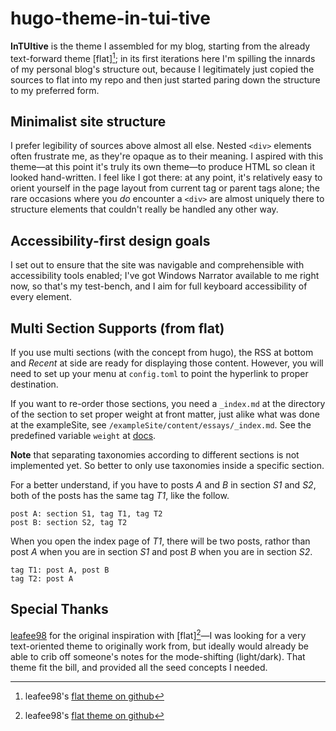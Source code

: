 # hugo-theme-in-tui-tive

**InTUItive** is the theme I assembled for my blog, starting from the already text-forward theme [flat][^hugo-theme-flat]; in its first iterations here I'm spilling the innards of my personal blog's structure out, because I legitimately just copied the sources to flat into my repo and then just started paring down the structure to my preferred form.

## Minimalist site structure

I prefer legibility of sources above almost all else. Nested `<div>` elements often frustrate me, as they're opaque as to their meaning. I aspired with this theme―at this point it's truly its own theme―to produce HTML so clean it looked hand-written. I feel like I got there: at any point, it's relatively easy to orient yourself in the page layout from current tag or parent tags alone; the rare occasions where you _do_ encounter a `<div>` are almost uniquely there to structure elements that couldn't really be handled any other way.

## Accessibility-first design goals

I set out to ensure that the site was navigable and comprehensible with accessibility tools enabled; I've got Windows Narrator available to me right now, so that's my test-bench, and I aim for full keyboard accessibility of every element.

## Multi Section Supports (from flat)

If you use multi sections (with the concept from hugo), the RSS at bottom and *Recent* at side are ready for displaying those content. However, you will need to set up your menu at `config.toml` to point the hyperlink to proper destination.

If you want to re-order those sections, you need a `_index.md` at the directory of the section to set proper weight at front matter, just alike what was done at the exampleSite, see `/exampleSite/content/essays/_index.md`. See the predefined variable `weight` at [docs](https://gohugo.io/content-management/front-matter/#front-matter-variables).

**Note** that separating taxonomies according to different sections is not implemented yet. So better to only use taxonomies inside a specific section.

For a better understand, if you have to posts *A* and *B* in section *S1* and *S2*, both of the posts has the same tag *T1*, like the follow.

```
post A: section S1, tag T1, tag T2
post B: section S2, tag T2
```

When you open the index page of *T1*, there will be two posts, rathor than post *A* when you are in section *S1* and post *B* when you are in section *S2*.

```
tag T1: post A, post B
tag T2: post A
```

## Special Thanks

[leafee98](https://leafee98.com/) for the original inspiration with [flat][^hugo-theme-flat]―I was looking for a very text-oriented theme to originally work from, but ideally would already be able to crib off someone's notes for the mode-shifting (light/dark). That theme fit the bill, and provided all the seed concepts I needed.

[^hugo-theme-flat]: leafee98's [flat theme on github](https://github.com/leafee98/hugo-theme-flat)
